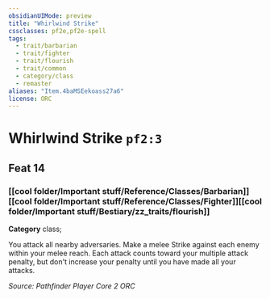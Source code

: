 ```yaml
---
obsidianUIMode: preview
title: "Whirlwind Strike"
cssclasses: pf2e,pf2e-spell
tags:
  - trait/barbarian
  - trait/fighter
  - trait/flourish
  - trait/common
  - category/class
  - remaster
aliases: "Item.4baMSEekoass27a6"
license: ORC
---
```

# Whirlwind Strike `pf2:3`
## Feat 14
### [[cool folder/Important stuff/Reference/Classes/Barbarian]][[cool folder/Important stuff/Reference/Classes/Fighter]][[cool folder/Important stuff/Bestiary/zz_traits/flourish]]

**Category** class; 




You attack all nearby adversaries. Make a melee Strike against each enemy within your melee reach. Each attack counts toward your multiple attack penalty, but don't increase your penalty until you have made all your attacks.

*Source: Pathfinder Player Core 2*
*ORC*
